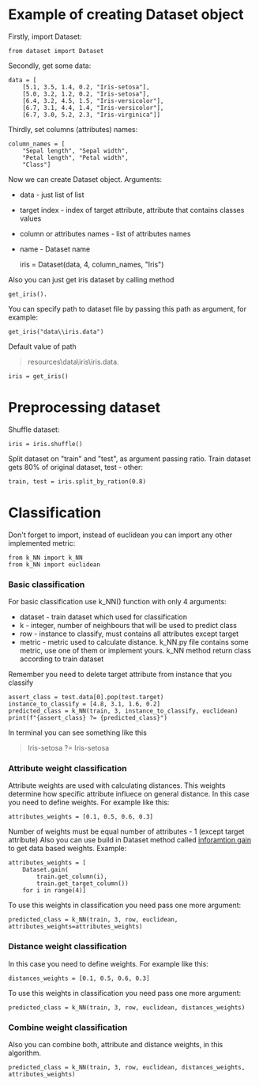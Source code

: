# Example of creating Dataset object
Firstly, import Dataset:

	from dataset import Dataset

Secondly, get some data:

	data = [
		[5.1, 3.5, 1.4, 0.2, "Iris-setosa"],
		[5.0, 3.2, 1.2, 0.2, "Iris-setosa"],
		[6.4, 3.2, 4.5, 1.5, "Iris-versicolor"],
		[6.7, 3.1, 4.4, 1.4, "Iris-versicolor"],
		[6.7, 3.0, 5.2, 2.3, "Iris-virginica"]]

Thirdly, set columns (attributes) names:

	column_names = [
		"Sepal length", "Sepal width",
		"Petal length", "Petal width",
		"Class"]

Now we can create Dataset object. Arguments:
- data - just list of list
- target index - index of target attribute, attribute that contains classes values
- column or attributes names - list of attributes names
- name - Dataset name


	iris = Dataset(data, 4, column_names, "Iris")

Also you can just get iris dataset by calling method

	get_iris().

You can specify path to dataset file by passing this path as argument, for example:

	get_iris("data\\iris.data")

Default value of path 
> resources\\data\\iris\\iris.data.

	iris = get_iris()

# Preprocessing dataset
Shuffle dataset:

	iris = iris.shuffle()

Split dataset on "train" and "test", as argument passing ratio. Train dataset gets 80% of original dataset, test - other:

	train, test = iris.split_by_ration(0.8)

# Classification
Don't forget to import, instead of euclidean you can import any other implemented metric:

	from k_NN import k_NN
	from k_NN import euclidean

### Basic classification
For basic classification use k_NN() function with only 4 arguments:
- dataset - train dataset which used for classification
- k - integer, number of neighbours that will be used to predict class
- row - instance to classify, must contains all attributes except target
- metric - metric used to calculate distance. k_NN.py file contains some metric, use one of them or implement yours.
k_NN method return class according to train dataset

Remember you need to delete target attribute from instance that you classify

	assert_class = test.data[0].pop(test.target)
	instance_to_classify = [4.8, 3.1, 1.6, 0.2]
	predicted_class = k_NN(train, 3, instance_to_classify, euclidean)
	print(f"{assert_class} ?= {predicted_class}")

In terminal you can see something like this
> Iris-setosa ?= Iris-setosa
### Attribute weight classification
Attribute weights are used with calculating distances. This weights determine how specific attribute influece on general distance.
In this case you need to define weights. For example like this:

	attributes_weights = [0.1, 0.5, 0.6, 0.3]

Number of weights must be equal number of attributes - 1 (except target attribute)
Also you can use build in Dataset method called [inforamtion gain](https://machinelearningmastery.com/information-gain-and-mutual-information/#:~:text=Information%20gain%20is%20the%20reduction,before%20and%20after%20a%20transformation.) to get data based weights. Example:

	attributes_weights = [
		Dataset.gain(
			train.get_column(i),
			train.get_target_column())
		for i in range(4)]

To use this weights in classification you need pass one more argument:

	predicted_class = k_NN(train, 3, row, euclidean, attributes_weights=attributes_weights)

### Distance weight classification
In this case you need to define weights. For example like this:

	distances_weights = [0.1, 0.5, 0.6, 0.3]

To use this weights in classification you need pass one more argument:

	predicted_class = k_NN(train, 3, row, euclidean, distances_weights)
### Combine weight classification
Also you can combine both, attribute and distance weights, in this algorithm.

	predicted_class = k_NN(train, 3, row, euclidean, distances_weights, attributes_weights)